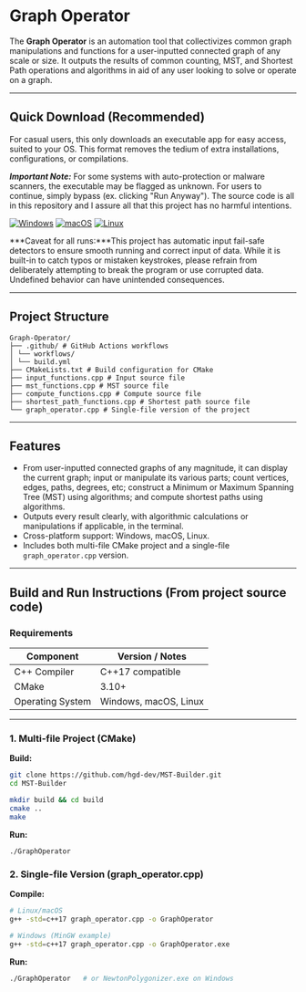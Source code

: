 # Graph Operator

The **Graph Operator** is an automation tool that collectivizes common graph manipulations and functions for a user-inputted connected graph of any scale or size. It outputs the results of common counting, MST, and Shortest Path operations and algorithms in aid of any user looking to solve or operate on a graph.

---

## Quick Download (Recommended)

For casual users, this only downloads an executable app for easy access, suited to your OS. This format removes the tedium of extra installations, configurations, or compilations.

***Important Note:*** For some systems with auto-protection or malware scanners, the executable may be flagged as unknown. For users to continue, simply bypass (ex. clicking "Run Anyway"). The source code is all in this repository and I assure all that this project has no harmful intentions.

[![Windows](https://img.shields.io/badge/Download-Windows-blue?style=for-the-badge&logo=windows)](https://github.com/hgd-dev/Graph-Operator/actions/runs/17209811666/artifacts/3843617055)
[![macOS](https://img.shields.io/badge/Download-macOS-lightgrey?style=for-the-badge&logo=apple)](https://github.com/hgd-dev/Graph-Operator/actions/runs/17209811666/artifacts/3843611393)
[![Linux](https://img.shields.io/badge/Download-Linux-yellow?style=for-the-badge&logo=linux)](https://github.com/hgd-dev/Graph-Operator/actions/runs/17209811666/artifacts/3843611671)

***Caveat for all runs:***This project has automatic input fail-safe detectors to ensure smooth running and correct input of data. While it is built-in to catch typos or mistaken keystrokes, please refrain from deliberately attempting to break the program or use corrupted data. Undefined behavior can have unintended consequences.

---

## Project Structure

```
Graph-Operator/
├── .github/ # GitHub Actions workflows
│ └── workflows/
│ └── build.yml
├── CMakeLists.txt # Build configuration for CMake
├── input_functions.cpp # Input source file
├── mst_functions.cpp # MST source file
├── compute_functions.cpp # Compute source file
├── shortest_path_functions.cpp # Shortest path source file
└── graph_operator.cpp # Single-file version of the project
```

---

## Features

- From user-inputted connected graphs of any magnitude, it can display the current graph; input or manipulate its various parts; count vertices, edges, paths, degrees, etc; construct a Minimum or Maximum Spanning Tree (MST) using algorithms; and compute shortest paths using algorithms.
- Outputs every result clearly, with algorithmic calculations or manipulations if applicable, in the terminal.  
- Cross-platform support: Windows, macOS, Linux.  
- Includes both multi-file CMake project and a single-file `graph_operator.cpp` version.  

---

## Build and Run Instructions (From project source code)

### **Requirements**

| Component                       | Version / Notes                          |
|---------------------------------|-----------------------------------------|
| C++ Compiler                     | C++17 compatible                         |
| CMake                            | 3.10+                                    |
| Operating System                 | Windows, macOS, Linux                    |

---

### **1. Multi-file Project (CMake)**

**Build:**

```bash
git clone https://github.com/hgd-dev/MST-Builder.git
cd MST-Builder

mkdir build && cd build
cmake ..
make
```

**Run:**

```
./GraphOperator
```

### **2. Single-file Version (graph_operator.cpp)**

**Compile:**

```bash
# Linux/macOS
g++ -std=c++17 graph_operator.cpp -o GraphOperator

# Windows (MinGW example)
g++ -std=c++17 graph_operator.cpp -o GraphOperator.exe
```

**Run:**

```bash
./GraphOperator   # or NewtonPolygonizer.exe on Windows

```
